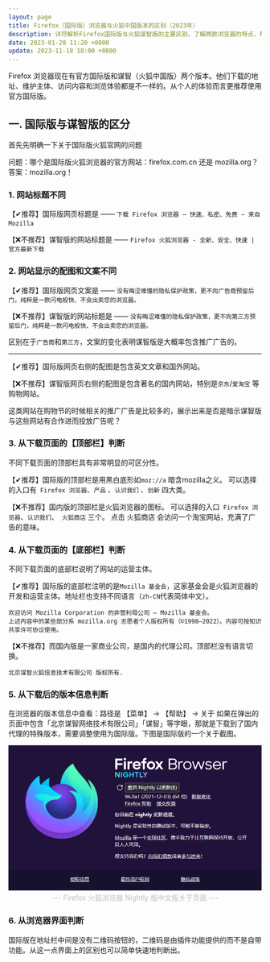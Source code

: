 ```yaml
---
layout: page
title: Firefox（国际版）浏览器与火狐中国版本的区别（2023年）
description: 详尽解析Firefox国际版与火狐谋智版的主要区别。了解两款浏览器的特点，帮助您做出更明智的选择。
date: 2023-01-28 11:20 +0800
update: 2023-11-18 18:00 +0800
---
```


Firefox 浏览器现在有官方国际版和谋智（火狐中国版）两个版本。他们下载的地址、维护主体、访问内容和浏览体验都是不一样的。从个人的体验而言更推荐使用官方国际版。

## 一. 国际版与谋智版的区分

首先先明确一下关于国际版火狐官网的问题

问题：哪个是国际版火狐浏览器的官方网站：firefox.com.cn 还是 mozilla.org？
答案：mozilla.org！

### 1. 网站标题不同

【✔推荐】国际版网页标题是 —— ```下载 Firefox 浏览器 — 快速、私密、免费 — 来自 Mozilla```

【❌不推荐】谋智版的网站标题是 —— ```Firefox 火狐浏览器 - 全新、安全、快速 | 官方最新下载```

### 2. 网站显示的配图和文案不同

【✔推荐】国际版网页文案是 —— ```没有晦涩难懂的隐私保护政策，更不向广告商预留后门，纯粹是一款闪电般快、不会出卖您的浏览器。```

【❌不推荐】谋智版的网站标题是 —— ```没有晦涩难懂的隐私保护政策，更不向第三方预留后门，纯粹是一款闪电般快、不会出卖您的浏览器。```

区别在于```广告商```和```第三方```，文案的变化表明谋智版是大概率包含推广广告的。

------

【✔推荐】国际版网页右侧的配图是包含英文文章和国外网站。

【❌不推荐】谋智版网页右侧的配图是包含著名的国内网站，特别是```京东```/```爱淘宝``` 等购物网站。

这类网站在购物节的时候相关的推广广告是比较多的，展示出来是否是暗示谋智版与这些网站有合作进而投放广告呢？

### 3. 从下载页面的【顶部栏】判断

不同下载页面的顶部栏具有非常明显的可区分性。

【✔推荐】国际版的顶部栏是用黑白底形如```moz://a``` 暗含mozilla之义。
可以选择的入口有``` Firefox 浏览器```、``` 产品 ``` 、``` 认识我们 ``` 、``` 创新 ```  四大类。

【❌不推荐】国内版的顶部栏是火狐浏览器的图标。
可以选择的入口``` Firefox 浏览器```、``` 认识我们 ```、``` 火狐商店``` 三个。
点击 火狐商店 会访问一个淘宝网站，充满了广告的意味。

### 4. 从下载页面的【底部栏】判断

不同下载页面的底部栏说明了网站的运营主体。

【✔推荐】国际版的底部栏注明的是```Mozilla 基金会```，这家基金会是火狐浏览器的开发和运营主体。地址栏也支持不同语言（```zh-CN```代表简体中文）。

```
欢迎访问 Mozilla Corporation 的非营利母公司 — Mozilla 基金会。
上述内容中的某些部分系 mozilla.org 志愿者个人版权所有（©1998–2022）。内容可按知识共享许可协议使用。 
```

【❌不推荐】而国内版是一家商业公司，是国内的代理公司。顶部栏没有语言切换。

```
北京谋智火狐信息技术有限公司 版权所有.
```

### 5. 从下载后的版本信息判断

在浏览器的版本信息中查看：路径是 【菜单】 -> 【帮助】 -> 关于 如果在弹出的页面中包含「北京谋智网络技术有限公司」「谋智」等字眼，那就是下载到了国内代理的特殊版本，需要调整使用为国际版。下图是国际版的一个关于截图。

<img src="/img/special/firefox/firefox-nightly-about.png" style="width:auto;height:auto;max-width:100%;max-height:100%;" alt="Firefox 火狐浏览器 Nightly 版关于页面">

<center><font color="#bfbfbf"> --- Firefox 火狐浏览器 Nightly 版中文版关于页面 --- </font></center>

### 6. 从浏览器界面判断

国际版在地址栏中间是没有二维码按钮的，二维码是由插件功能提供的而不是自带功能。从这一点界面上的区别也可以简单快速地判断出。